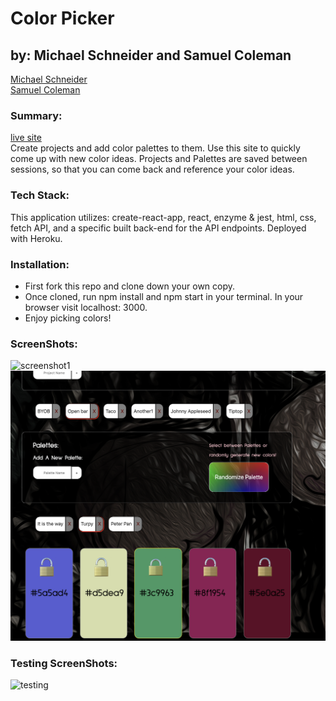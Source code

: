 # Color Picker
## by: Michael Schneider and Samuel Coleman
[Michael Schneider](https://github.com/mschneider247)<br>
[Samuel Coleman](https://github.com/SamuelColeman)

### Summary:
[live site](https://colorpicker-fe.herokuapp.com/)
<br />
Create projects and add color palettes to them.  Use this site to quickly come up with new color ideas.  Projects and Palettes are saved between sessions, so that you can come back and reference your color ideas.


### Tech Stack: 
This application utilizes: create-react-app, react, enzyme & jest, html, css, fetch API, and a specific built back-end for the API endpoints. Deployed with Heroku.

### Installation:
- First fork this repo and clone down your own copy.  
- Once cloned, run npm install and npm start in your terminal. In your browser visit localhost: 3000.  
- Enjoy picking colors!

### ScreenShots:
![screenshot1](./src/images/ss1.png)
![screenshot3](./src/images/ss2.png)

### Testing ScreenShots:
![testing]()